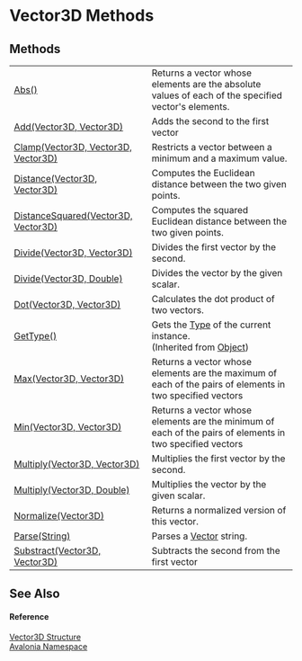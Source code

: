 # Vector3D Methods




## Methods
<table>
<tr>
<td><a href="M_Avalonia_Vector3D_Abs">Abs()</a></td>
<td>Returns a vector whose elements are the absolute values of each of the specified vector's elements.</td>
</tr>
<tr>
<td><a href="M_Avalonia_Vector3D_Add">Add(Vector3D, Vector3D)</a></td>
<td>Adds the second to the first vector</td>
</tr>
<tr>
<td><a href="M_Avalonia_Vector3D_Clamp">Clamp(Vector3D, Vector3D, Vector3D)</a></td>
<td>Restricts a vector between a minimum and a maximum value.</td>
</tr>
<tr>
<td><a href="M_Avalonia_Vector3D_Distance">Distance(Vector3D, Vector3D)</a></td>
<td>Computes the Euclidean distance between the two given points.</td>
</tr>
<tr>
<td><a href="M_Avalonia_Vector3D_DistanceSquared">DistanceSquared(Vector3D, Vector3D)</a></td>
<td>Computes the squared Euclidean distance between the two given points.</td>
</tr>
<tr>
<td><a href="M_Avalonia_Vector3D_Divide">Divide(Vector3D, Vector3D)</a></td>
<td>Divides the first vector by the second.</td>
</tr>
<tr>
<td><a href="M_Avalonia_Vector3D_Divide_1">Divide(Vector3D, Double)</a></td>
<td>Divides the vector by the given scalar.</td>
</tr>
<tr>
<td><a href="M_Avalonia_Vector3D_Dot">Dot(Vector3D, Vector3D)</a></td>
<td>Calculates the dot product of two vectors.</td>
</tr>
<tr>
<td><a href="https://learn.microsoft.com/dotnet/api/system.object.gettype" target="_blank" rel="noopener noreferrer">GetType()</a></td>
<td>Gets the <a href="https://learn.microsoft.com/dotnet/api/system.type" target="_blank" rel="noopener noreferrer">Type</a> of the current instance.<br />(Inherited from <a href="https://learn.microsoft.com/dotnet/api/system.object" target="_blank" rel="noopener noreferrer">Object</a>)</td>
</tr>
<tr>
<td><a href="M_Avalonia_Vector3D_Max">Max(Vector3D, Vector3D)</a></td>
<td>Returns a vector whose elements are the maximum of each of the pairs of elements in two specified vectors</td>
</tr>
<tr>
<td><a href="M_Avalonia_Vector3D_Min">Min(Vector3D, Vector3D)</a></td>
<td>Returns a vector whose elements are the minimum of each of the pairs of elements in two specified vectors</td>
</tr>
<tr>
<td><a href="M_Avalonia_Vector3D_Multiply">Multiply(Vector3D, Vector3D)</a></td>
<td>Multiplies the first vector by the second.</td>
</tr>
<tr>
<td><a href="M_Avalonia_Vector3D_Multiply_1">Multiply(Vector3D, Double)</a></td>
<td>Multiplies the vector by the given scalar.</td>
</tr>
<tr>
<td><a href="M_Avalonia_Vector3D_Normalize">Normalize(Vector3D)</a></td>
<td>Returns a normalized version of this vector.</td>
</tr>
<tr>
<td><a href="M_Avalonia_Vector3D_Parse">Parse(String)</a></td>
<td>Parses a <a href="T_Avalonia_Vector">Vector</a> string.</td>
</tr>
<tr>
<td><a href="M_Avalonia_Vector3D_Substract">Substract(Vector3D, Vector3D)</a></td>
<td>Subtracts the second from the first vector</td>
</tr>
</table>

## See Also


#### Reference
<a href="T_Avalonia_Vector3D">Vector3D Structure</a>  
<a href="N_Avalonia">Avalonia Namespace</a>  

